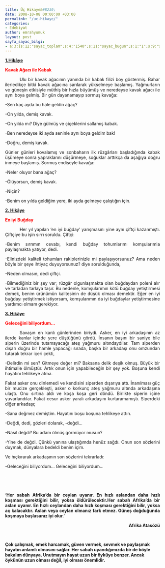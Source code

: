 ```yaml
---
title: Üç Hikaye&#8230;
date: 2008-10-08 00:00:00 +03:00
permalink: "/uc-hikaye/"
categories:
- Edebiyat
author: emrahyumuk
layout: post
sayfa_sayac_bilgi:
- a:3:{s:12:"sayac_toplam";s:4:"1540";s:11:"sayac_bugun";s:1:"1";s:9:"son_okuma";s:10:"1364882433";}
---
```


<p class="ecececmsonormal">
  <strong><span style="text-decoration: underline;">1.Hikâye</span></strong>
</p>

<p class="ecececmsonormal">
  <strong><span style="color: red;">Kavak Ağacı ile Kabak</span></strong>
</p>

<p class="ecececmsonormal" style="text-align: justify; text-indent: 35.4pt;">
  Ulu bir kavak ağacının yanında bir kabak filizi boy göstermiş. Bahar ilerledikçe bitki kavak ağacına sarılarak yükselmeye başlamış. Yağmurların ve güneşin etkisiyle müthiş bir hızla büyümüş ve neredeyse kavak ağacı ile aynı boya gelmiş. Bir gün dayanamayıp sormuş kavağa:
</p>

<p class="ecececmsonormal" style="text-align: justify;">
  -Sen kaç ayda bu hale geldin ağaç?
</p>

<p class="ecececmsonormal" style="text-align: justify;">
  -On yılda, demiş kavak.
</p>

<p class="ecececmsonormal" style="text-align: justify;">
  -On yılda mı? Diye gülmüş ve çiçeklerini sallamış kabak.
</p>

<p class="ecececmsonormal" style="text-align: justify;">
  -Ben neredeyse iki ayda seninle aynı boya geldim bak!
</p>

<p class="ecececmsonormal" style="text-align: justify;">
  -Doğru, demiş kavak.
</p>

<p class="ecececmsonormal" style="text-align: justify;">
  Günler günleri kovalamış ve sonbaharın ilk rüzgârları başladığında kabak üşümeye sonra yapraklarını düşürmeye, soğuklar arttıkça da aşağıya doğru inmeye başlamış. Sormuş endişeyle kavağa:
</p>

<p class="ecececmsonormal" style="text-align: justify;">
  -Neler oluyor bana ağaç?
</p>

<p class="ecececmsonormal" style="text-align: justify;">
  -Ölüyorsun, demiş kavak.
</p>

<p class="ecececmsonormal" style="text-align: justify;">
  -Niçin?
</p>

<p class="ecececmsonormal" style="text-align: justify;">
  -Benim on yılda geldiğim yere, iki ayda gelmeye çalıştığın için.
</p>

<p class="ecececmsonormal" style="text-align: justify;">
  <!--more-->
</p>

<p class="ecececmsonormal">
  <strong><span style="text-decoration: underline;">2. Hikâye</span></strong>
</p>

<p class="ecececmsonormal">
  <strong><span style="color: red;">En iyi Buğday</span></strong>
</p>

<p class="ecececmsonormal" style="text-align: justify; text-indent: 35.4pt;">
  Her yıl yapılan ‘en iyi buğday’ yarışmasını yine aynı çiftçi kazanmıştı. Çiftçiye bu işin sırrı soruldu. Çiftçi:
</p>

<p class="ecececmsonormal" style="text-align: justify;">
  -Benim sırrımın cevabı, kendi buğday tohumlarımı komşularımla paylaşmakta yatıyor, dedi.
</p>

<p class="ecececmsonormal" style="text-align: justify;">
  -Elinizdeki kaliteli tohumları rakiplerinizle mi paylaşıyorsunuz? Ama neden böyle bir şeye ihtiyaç duyuyorsunuz? diye sorulduğunda,
</p>

<p class="ecececmsonormal" style="text-align: justify;">
  -Neden olmasın, dedi çiftçi.
</p>

<p class="ecececmsonormal" style="text-align: justify;">
  -Bilmediğiniz bir şey var; rüzgâr olgunlaşmakta olan buğdaydan poleni alır ve tarladan tarlaya taşır. Bu nedenle, komşularımın kötü buğday yetiştirmesi demek, benim ürünümün kalitesinin de düşük olması demektir. Eğer en iyi buğdayı yetiştirmek istiyorsam, komşularımın da iyi buğdaylar yetiştirmesine yardımcı olmam gerekiyor.
</p>

<p class="ecececmsonormal">
  <strong><span style="text-decoration: underline;">3. Hikâye</span></strong>
</p>

<p class="ecececmsonormal">
  <strong><span style="color: red;">Geleceğini biliyordum…</span></strong>
</p>

<p class="ecececmsonormal" style="text-align: justify; text-indent: 35.4pt;">
  Savaşın en kanlı günlerinden biriydi. Asker, en iyi arkadaşının az ilerde kanlar içinde yere düştüğünü gördü. İnsanın başını bir saniye bile siperin üzerinde tutamayacağı ateş yağmuru altındaydılar. Tam siperden dışarı doğru bir hamle yapacağı sırada, başka bir arkadaşı onu omzundan tutarak tekrar içeri çekti,
</p>

<p class="ecececmsonormal" style="text-align: justify;">
  -Delirdin mi sen? Gitmeye değer mi? Baksana delik deşik olmuş. Büyük bir ihtimalle ölmüştür. Artık onun için yapabileceğin bir şey yok. Boşuna kendi hayatını tehlikeye atma.
</p>

<p class="ecececmsonormal" style="text-align: justify;">
  Fakat asker onu dinlemedi ve kendisini siperden dışarıya attı. İnanılması güç bir mucize gerçekleşti, asker o korkunç ateş yağmuru altında arkadaşına ulaştı. Onu sırtına aldı ve koşa koşa geri döndü. Birlikte siperin içine yuvarlandılar. Fakat cesur asker yaralı arkadaşını kurtaramamıştı. Siperdeki diğer arkadaşı;
</p>

<p class="ecececmsonormal" style="text-align: justify;">
  -Sana değmez demiştim. Hayatını boşu boşuna tehlikeye attın.
</p>

<p class="ecececmsonormal" style="text-align: justify;">
  -Değdi, dedi, gözleri dolarak, -değdi…
</p>

<p class="ecececmsonormal" style="text-align: justify;">
  -Nasıl değdi? Bu adam ölmüş görmüyor musun?
</p>

<p class="ecececmsonormal" style="text-align: justify;">
  -Yine de değdi. Çünkü yanına ulaştığımda henüz sağdı. Onun son sözlerini duymak, dünyalara bedeldi benim içim.
</p>

<p class="ecececmsonormal" style="text-align: justify;">
  Ve hıçkırarak arkadaşının son sözlerini tekrarladı:
</p>

<p class="ecececmsonormal" style="text-align: justify;">
  -Geleceğini biliyordum… Geleceğini biliyordum…
</p>

<p class="ecececmsonormal" style="text-align: justify;">
  <strong><span style="color: white;">.</span></strong>
</p>

<p class="ecececmsonormal" style="text-align: justify;">
  <span style="color: white;">.</span>
</p>

<p class="ecececmsonormal" style="text-align: justify;">
  <strong>‘Her sabah Afrika’da bir ceylan uyanır. En hızlı aslandan daha hızlı koşması gerektiğini bilir, yoksa öldürülecektir.Her sabah Afrika’da bir aslan uyanır. En hızlı ceylandan daha hızlı koşması gerektiğini bilir, yoksa aç kalacaktır. Aslan veya ceylan olmanız fark etmez. Güneş doğduğunda koşmaya başlasanız iyi olur.’</strong>
</p>

<p class="ecececmsonormal" style="text-align: right;" align="right">
  <strong>Afrika Atasözü</strong>
</p>

<span style="color: white;">.</span>

**Çok çalışmak, emek harcamak, güven vermek, sevmek ve paylaşmak hayatın anlamlı olmasını sağlar. Her sabah uyandığımızda bir de böyle bakalım dünyaya. Unutmayın hayat uzun bir öyküye benzer. Ancak öykünün uzun olması değil, iyi olması önemlidir.**